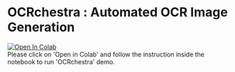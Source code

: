 # OCRchestra : Automated OCR Image Generation
<a target="_blank" href="https://colab.research.google.com/github/VisheshShukla0/OCRchestra/blob/main/OCRchestra.ipynb">
  <img src="https://colab.research.google.com/assets/colab-badge.svg" alt="Open In Colab"/>
</a>
<br>
Please click on 'Open in Colab' and follow the instruction inside the notebook to run 'OCRchestra' demo.
